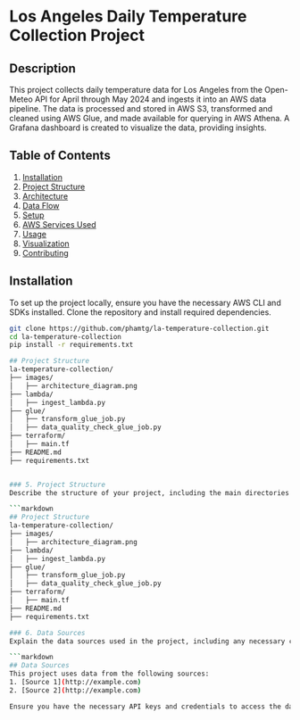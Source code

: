 # Los Angeles Daily Temperature Collection Project

## Description
This project collects daily temperature data for Los Angeles from the Open-Meteo API for April through May 2024 and ingests it into an AWS data pipeline. The data is processed and stored in AWS S3, transformed and cleaned using AWS Glue, and made available for querying in AWS Athena. A Grafana dashboard is created to visualize the data, providing insights.

## Table of Contents
1. [Installation](#installation)
2. [Project Structure](#project-structure)
3. [Architecture](#architecture)
4. [Data Flow](#data-flow)
5. [Setup](#setup)
6. [AWS Services Used](#aws-services-used)
7. [Usage](#usage)
8. [Visualization](#visualization)
9. [Contributing](#contributing)

## Installation
To set up the project locally, ensure you have the necessary AWS CLI and SDKs installed. Clone the repository and install required dependencies.

```bash
git clone https://github.com/phamtg/la-temperature-collection.git
cd la-temperature-collection
pip install -r requirements.txt

## Project Structure
la-temperature-collection/
├── images/
│   ├── architecture_diagram.png
├── lambda/
│   ├── ingest_lambda.py
├── glue/
│   ├── transform_glue_job.py
│   ├── data_quality_check_glue_job.py
├── terraform/
│   ├── main.tf
├── README.md
├── requirements.txt


### 5. Project Structure
Describe the structure of your project, including the main directories and files.

```markdown
## Project Structure
la-temperature-collection/
├── images/
│   ├── architecture_diagram.png
├── lambda/
│   ├── ingest_lambda.py
├── glue/
│   ├── transform_glue_job.py
│   ├── data_quality_check_glue_job.py
├── terraform/
│   ├── main.tf
├── README.md
├── requirements.txt

### 6. Data Sources
Explain the data sources used in the project, including any necessary credentials or setup steps.

```markdown
## Data Sources
This project uses data from the following sources:
1. [Source 1](http://example.com)
2. [Source 2](http://example.com)

Ensure you have the necessary API keys and credentials to access the data.


